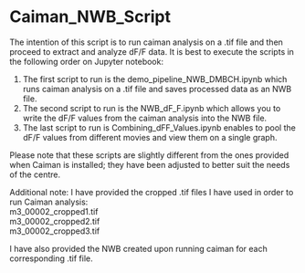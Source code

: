 # Caiman_NWB_Script
The intention of this script is to run caiman analysis on a .tif file and then proceed to extract and analyze dF/F data. It is best to execute the scripts in the following order on Jupyter notebook:

1) The first script to run is the demo_pipeline_NWB_DMBCH.ipynb which runs caiman analysis on a .tif file and saves processed data as an NWB file. <br>
2) The second script to run is the NWB_dF_F.ipynb which allows you to write the dF/F values from the caiman analysis into the NWB file. <br>
3) The last script to run is Combining_dFF_Values.ipynb enables to pool the dF/F values from different movies and view them on a single graph. <br>

Please note that these scripts are slightly different from the ones provided when Caiman is installed; they have been adjusted to better suit the needs of the centre.

Additional note: I have provided the cropped .tif files I have used in order to run Caiman analysis: <br>
m3_00002_cropped1.tif <br>
m3_00002_cropped2.tif <br>
m3_00002_cropped3.tif <br>

I have also provided the NWB created upon running caiman for each corresponding .tif file.
